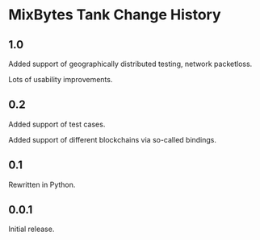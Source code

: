 # MixBytes Tank Change History

## 1.0

Added support of geographically distributed testing, network packetloss.

Lots of usability improvements.


## 0.2

Added support of test cases.

Added support of different blockchains via so-called bindings.


## 0.1

Rewritten in Python.


## 0.0.1

Initial release.
